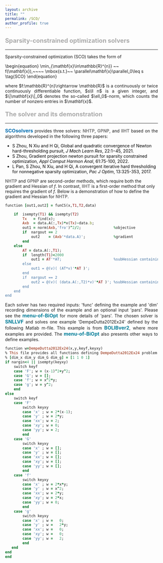 ```yaml
---
layout: archive
title: ""   
permalink: /SCO/
author_profile: true
---
```


<style>
a:link {
  text-decoration: none;
}

a:visited {
  text-decoration: none;
}

a:hover {
  text-decoration: underline;
}

a:active {
  text-decoration: underline;
}
</style>

 

###  <span style="color:#A9A9A9"><b style="font-size:20px"> Sparsity-constrained optimization solvers</b></span> 
---
Sparsity-constrained optimization (SCO) takes the form of

\begin{equation}
\min_{\mathbf{x}\in\mathbb{R}^{n}} ~~  f(\mathbf{x}),~~~~ \mbox{s.t.}~~ \parallel\mathbf{x}\parallel_0\leq s  \tag{SCO}
\end{equation}

<div style="text-align:justify;">
where  $f:\mathbb{R}^{n}\rightarrow \mathbb{R}$ is a continuously or twice continuously differentiable function, $s\ll n$ is a given integer, and $\|\mathbf{x}\|_0$ denotes the so-called $\ell_0$-norm, which counts the number of nonzero entries in $\mathbf{x}$.
</div>
 
### <span style="color:#A9A9A9"><b style="font-size:20px">The solver and its demonstration</b></span> 
---

<div style="text-align:justify;">
<a style="font-size: 16px; font-weight: bold;color:#006DB0" href="https://github.com/ShenglongZhou/CSpack" target="_blank">SCOsolvers</a> provides three solvers:  <b style="font-size:14px;color:#777777">NHTP</b>, <b style="font-size:14px;color:#777777">GPNP</b>, and  <b style="font-size:14px;color:#777777">IIHT</b> based on the algorithms developed in the following three papers:
</div>

<p style="line-height: 1;"></p>

- <a style="font-size: 14px;color:#000000" href="https://jmlr.org/papers/v22/19-026.html" target="_blank"> S Zhou, N Xiu and H  Qi, Global and quadratic convergence of Newton hard-thresholding pursuit, *J Mach Learn Res*, 22:1−45, 2021.</a>
- <a style="font-size: 14px;color:#000000" href="https://www.sciencedirect.com/science/article/pii/S1063520322000458" target="_blank"> S Zhou, Gradient projection newton pursuit for sparsity constrained optimization, *Appl Comput Harmon Anal*, 61:75-100, 2022.</a> 
- <a style="font-size: 14px;color:#000000" href="http://www.yokohamapublishers.jp/online2/oppjo/vol13/p325.html" target="_blank"> L Pan, S Zhou, N Xiu, and H Qi, A convergent iterative hard thresholding for nonnegative sparsity optimization, *Pac J Optim*, 13:325-353, 2017.</a>
 

<b style="font-size:14px;color:#777777">NHTP</b> and <b style="font-size:14px;color:#777777">GPNP</b> are second-order methods, which require both the gradient and Hessian of $f$. In contrast, <b style="font-size:14px;color:#777777">IIHT</b> is a first-order method that only requires the gradient of $f$. Below is a demonstration of how to define the gradient and Hessian for <b style="font-size:14px;color:#777777">NHTP</b>.

<p style="line-height: 1;"></p>

```ruby
function [out1,out2] = funCS(x,T1,T2,data)

    if  isempty(T1) && isempty(T2) 
        Tx   = find(x); 
        Axb  = data.A(:,Tx)*x(Tx)-data.b;
        out1 = norm(Axb,'fro')^2/2;               %objective 
        if  nargout == 2
            out2    = (Axb'*data.A)';             %gradient
        end
    else        
        AT = data.A(:,T1); 
        if  length(T1)<2000
            out1 = AT'*AT;                        %subHessian containing T1 rows and T1 columns
        else
            out1 = @(v)( (AT*v)'*AT )';      
        end       
        if  nargout == 2
            out2 = @(v)( (data.A(:,T2)*v)'*AT )'; %subHessian containing T1 rows and T2 columns
        end       
    end     
end
```

<div style="text-align:justify;">
Each solver has two required inputs: 'func' defining the example and 'dim' recording dimensions of the example and an optional input 'pars'. Please see the <a style="font-size: 16px; font-weight: bold; color:#007D98" href="\files\menu-of-BiOpt.pdf" target="_blank">menu-of-BiOpt</a> for more details of 'pars'. The chosen solver is <span style="color:#007D98"><b style="font-size:16px">SNLLVF</b></span> and solves one example 'DempeDutta2012Ex24' defined by the following Matlab m-file. This example is from <a style="font-size: 16px; font-weight: bold; color:#007D98"  href="https://biopt.github.io/bolib/" target="_blank">BOLIBver2</a>, where more examples are provided. The <a style="font-size: 16px; font-weight: bold; color:#007D98" href="\files\menu-of-BiOpt.pdf" target="_blank">menu-of-BiOpt</a> also presents other ways to define examples.
</div>

<p style="line-height: 1;"></p>

```ruby
function w=DempeDutta2012Ex24(x,y,keyf,keyxy)
% This file provides all functions defining DempeDutta2012Ex24 problem and their first and second order derivatives.
% [dim_x dim_y dim_G dim_g] = [1 1 0 1]
if nargin<4 || isempty(keyxy)
    switch keyf
    case 'F'; w = (x-1)^2+y^2;
    case 'G'; w = []; 
    case 'f'; w = x^2*y;      
    case 'g'; w = y^2; 
    end    
else
    switch keyf
    case 'F'
        switch keyxy
        case 'x' ; w = 2*(x-1);         
        case 'y' ; w = 2*y;        
        case 'xx'; w = 2;
        case 'xy'; w = 0;
        case 'yy'; w = 2;
        end 
    case 'G'  
        switch keyxy
        case 'x' ; w = [];    
        case 'y' ; w = [];      
        case 'xx'; w = [];
        case 'xy'; w = [];
        case 'yy'; w = [];
        end           
    case 'f'   
        switch keyxy
        case 'x' ; w = 2*x*y;    
        case 'y' ; w = x^2;          
        case 'xx'; w = 2*y;
        case 'xy'; w = 2*x;
        case 'yy'; w = 0;
        end           
    case 'g'   
        switch keyxy
        case 'x' ; w =   0;  
        case 'y' ; w =   2*y;         
        case 'xx'; w =   0;  
        case 'xy'; w =   0;  
        case 'yy'; w =   2; 
        end        
   end   
end
end
```
 
